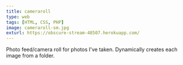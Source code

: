 ```yaml
---
title: cameraroll
type: web
tags: [HTML, CSS, PHP]
image: cameraroll-sm.jpg
exturl: https://obscure-stream-48507.herokuapp.com/
---
```

Photo feed/camera roll for photos I've taken. Dynamically creates each image from a folder.